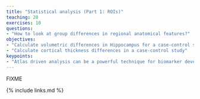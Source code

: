 ```yaml
---
title: "Statistical analysis (Part 1: ROIs)"
teaching: 20
exercises: 10
questions:
- "How to look at group differences in regional anatomical features?"
objectives:
- "Calculate volumetric differences in Hippocampus for a case-control study"
- "Calculate cortical thickness differences in a case-control study"
keypoints:
- "Atlas driven analysis can be a powerful technique for biomarker development. Nevertheless it is important to be cognizant of confounding factors."
---
```

FIXME

{% include links.md %}

